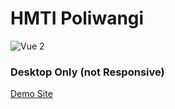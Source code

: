 # HMTI Poliwangi
![Vue 2](https://erguotou520.github.io/vue-version-badge/vue2.2.x.svg)

### Desktop Only (not Responsive)
[Demo Site](https://tipoliwangi.netlify.com)
